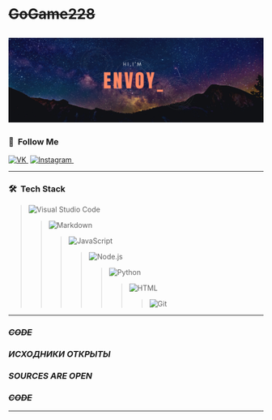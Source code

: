 # ~~GoGame228~~
[![GoGame228](https://github.com/Gogame228/gogame228/blob/main/assets/banner.png)](https://vk.com/xyligan_na_rayone)
---
### 👾 &nbsp;__Follow Me__
[![VK](https://img.shields.io/badge/-VK-ffffff?style=plastic&logo=VK)&nbsp;](https://vk.com/xyligan_na_rayone)
[![Instagram](https://img.shields.io/badge/-Instagram-ffffff?style=plastic&logo=Instagram)&nbsp;](https://www.instagram.com/twich_2k21/)

---

### 🛠 &nbsp;__Tech Stack__

>![Visual Studio Code](https://img.shields.io/badge/-Visual%20Studio%20Code-05122A?style=flat&logo=visual-studio-code&logoColor=007ACC)&nbsp;
>>![Markdown](https://img.shields.io/badge/-Markdown-05122A?style=flat&logo=markdown)
>>>![JavaScript](https://img.shields.io/badge/-JavaScript-05122A?style=flat&logo=javascript)&nbsp;
>>>>![Node.js](https://img.shields.io/badge/-Node.js-05122A?style=flat&logo=node.js)&nbsp;
>>>>>![Python](https://img.shields.io/badge/-Python-05122A?style=flat&logo=python)&nbsp;
>>>>>>![HTML](https://img.shields.io/badge/-HTML-05122A?style=flat&logo=HTML5)&nbsp;
>>>>>>>![Git](https://img.shields.io/badge/-Git-05122A?style=flat&logo=git)&nbsp;
---

### ~~___CODE___~~
### ___ИСХОДНИКИ ОТКРЫТЫ___
### ___SOURCES ARE OPEN___
### ~~___CODE___~~
---







